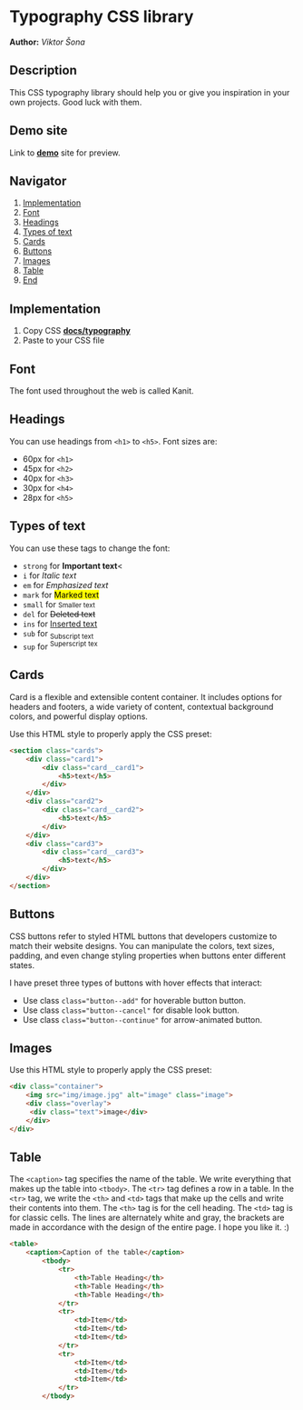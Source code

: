 # Typography CSS library
**Author:** *Viktor Šona*

## Description
This CSS typography library should help you or give you inspiration in your own projects. Good luck with them.

## Demo site
Link to **[demo](https://pslib-cz.github.io/2022l4web-css-typographic-library-ViktorSona/)** site for preview.


## Navigator
1. [Implementation](#Implementation)
2. [Font](#Font)
3. [Headings](#Headings)
4. [Types of text](#Types-of-text)
5. [Cards](#Cards)
6. [Buttons](#Buttons)
7. [Images](#Images)
8. [Table](#Table)
9. [End](#End)

## Implementation
1. Copy CSS **[docs/typography](https://github.com/pslib-cz/2022l4web-css-typographic-library-ViktorSona/blob/master/docs/typography.css)**
2. Paste to your CSS file
## Font
The font used throughout the web is called Kanit.
## Headings
You can use headings from `<h1>` to `<h5>`. Font sizes are: 
* 60px for `<h1>`
* 45px for `<h2>`
* 40px for `<h3>`
* 30px for `<h4>`
* 28px for `<h5>`
## Types of text
You can use these tags to change the font:
- `strong` for **Important text**<
- `i` for *Italic text*</i>
- `em` for <em>Emphasized text</em>
- `mark` for <mark>Marked text</mark>
- `small` for <small>Smaller text</small>
- `del` for <del>Deleted text</del>
- `ins` for <ins>Inserted text</ins>
- `sub` for <sub>Subscript text</sub>
- `sup` for <sup>Superscript tex</sup>
## Cards
Card is a flexible and extensible content container. It includes options for headers and footers, a wide variety of content, contextual background colors, and powerful display options.

Use this HTML style to properly apply the CSS preset:
```html
<section class="cards">
    <div class="card1">
        <div class="card__card1">
            <h5>text</h5>
        </div>
    </div>
    <div class="card2">
        <div class="card__card2">
            <h5>text</h5>
        </div>
    </div>
    <div class="card3">
        <div class="card__card3">
            <h5>text</h5>
        </div>
    </div>
</section>
```
## Buttons
CSS buttons refer to styled HTML buttons that developers customize to match their website designs. You can manipulate the colors, text sizes, padding, and even change styling properties when buttons enter different states.

I have preset three types of buttons with hover effects that interact:
- Use class `class="button--add"` for hoverable button button.
- Use class `class="button--cancel"` for disable look  button.
- Use class `class="button--continue"` for arrow-animated button.
## Images
Use this HTML style to properly apply the CSS preset:
```html
<div class="container">
    <img src="img/image.jpg" alt="image" class="image">
    <div class="overlay">
     <div class="text">image</div>
    </div>
</div>
```
## Table
The `<caption>` tag specifies the name of the table. We write everything that makes up the table into `<tbody>`. The `<tr>` tag defines a row in a table. In the `<tr>` tag, we write the `<th>` and `<td>` tags that make up the cells and write their contents into them. The `<th>` tag is for the cell heading. The `<td>` tag is for classic cells. The lines are alternately white and gray, the brackets are made in accordance with the design of the entire page. I hope you like it. :) 
```html
<table>
    <caption>Caption of the table</caption>
        <tbody>
            <tr>
                <th>Table Heading</th>
                <th>Table Heading</th>
                <th>Table Heading</th>
            </tr>
            <tr>
                <td>Item</td>
                <td>Item</td>
                <td>Item</td>
            </tr>
            <tr>
                <td>Item</td>
                <td>Item</td>
                <td>Item</td>
            </tr>
        </tbody>
```